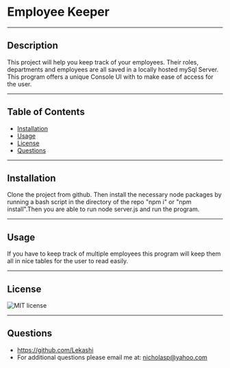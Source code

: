 # Employee Keeper
***
## Description
This project will help you keep track of your employees. Their roles, departments and employees are all saved in a locally hosted mySql Server. This program offers a unique Console UI with to make ease of access for the user.
***
## Table of Contents
- [Installation](#installation)
- [Usage](#usage)
- [License](#license)
- [Questions](#questions)
***
## Installation
Clone the project from github. Then install the necessary node packages by running a bash script in the directory of the repo "npm i" or "npm install".Then you are able to run node server.js and run the program. 
***
## Usage
If you have to keep track of multiple employees this program will keep them all in nice tables for the user to read easily.
***
## License
![MIT license](https://img.shields.io/static/v1?label=license&message=MIT&color=blue)
***
## Questions
- https://github.com/Lekashi
- For additional questions please email me at: nicholasp@yahoo.com